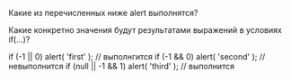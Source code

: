 Какие из перечисленных ниже alert выполнятся?

Какие конкретно значения будут результатами выражений в условиях if(...)?

if (-1 || 0) alert( 'first' );  // выполнгится 
if (-1 && 0) alert( 'second' ); // невыполнится 
if (null || -1 && 1) alert( 'third' ); // выполнится